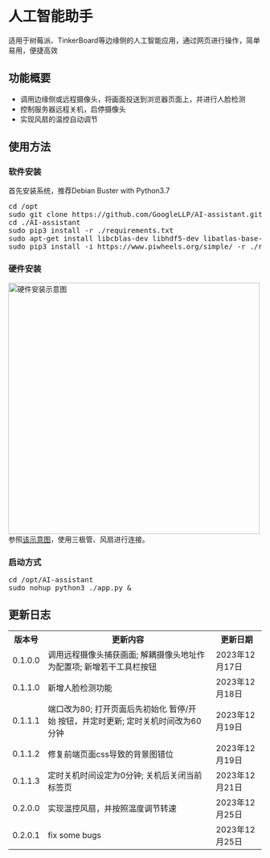 <h1>人工智能助手</h1>
<p>适用于树莓派、TinkerBoard等边缘侧的人工智能应用，通过网页进行操作，简单易用，便捷高效</p>
<h2>功能概要</h2>
<ul>
<li>调用边缘侧或远程摄像头，将画面投送到浏览器页面上，并进行人脸检测</li>
<li>控制服务器远程关机，启停摄像头</li>
<li>实现风扇的温控自动调节</li>
</ul>
<h2>使用方法</h2>
<h3>软件安装</h3>
<p>首先安装系统，推荐Debian Buster with Python3.7</p>
<pre>
cd /opt
sudo git clone https://github.com/GoogleLLP/AI-assistant.git
cd ./AI-assistant
sudo pip3 install -r ./requirements.txt
sudo apt-get install libcblas-dev libhdf5-dev libatlas-base-dev
sudo pip3 install -i https://www.piwheels.org/simple/ -r ./requirements.txt
</pre>
<h3>硬件安装</h3>
<img src="https://blog.bombox.org/images/post/raspberrypi/fan_wiring.png" alt="硬件安装示意图" width="500"><br />
参照<a href="https://blog.bombox.org/2021-08-28/raspberrypi-autofan/" target="_blank">该示意图</a>，使用三极管、风扇进行连接。
<h3>启动方式</h3>
<pre>
cd /opt/AI-assistant
sudo nohup python3 ./app.py &
</pre>
<h2>更新日志</h2>
<table>
<tr>
<th>版本号</th><th>更新内容</th><th>更新日期</th>
</tr>
<tr>
<td>0.1.0.0</td><td>调用远程摄像头捕获画面; 解耦摄像头地址作为配置项; 新增若干工具栏按钮</td><td>2023年12月17日</td>
</tr>
<tr>
<td>0.1.1.0</td><td>新增人脸检测功能</td><td>2023年12月18日</td>
</tr>
<tr>
<td>0.1.1.1</td><td>端口改为80;&nbsp;打开页面后先初始化&nbsp;暂停/开始&nbsp;按钮，并定时更新;&nbsp;定时关机时间改为60分钟</td><td>2023年12月19日</td>
</tr>
<tr>
<td>0.1.1.2</td><td>修复前端页面css导致的背景图错位</td><td>2023年12月19日</td>
</tr>
<tr>
<td>0.1.1.3</td><td>定时关机时间设定为0分钟;&nbsp;关机后关闭当前标签页</td><td>2023年12月21日</td>
</tr>
<tr>
<td>0.2.0.0</td><td>实现温控风扇，并按照温度调节转速</td><td>2023年12月25日</td>
</tr>
<tr>
<td>0.2.0.1</td><td>fix some bugs</td><td>2023年12月25日</td>
</tr>
</table>